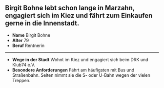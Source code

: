 ## Birgit Bohne lebt schon lange in Marzahn, engagiert sich im Kiez und fährt zum Einkaufen gerne in die Innenstadt. 

* **Name** Birgit Bohne
* **Alter** 79
* **Beruf** Rentnerin

---

* **Wege in der Stadt** Wohnt <span class="marker-label" id="marker-label-whitespot-persona-birgit">im Kiez</span> und engagiert sich beim
 DRK und Klub74 e.V. 
* **Besondere Anforderungen** Fährt am häufigsten mit Bus und Straßenbahn. Selten nimmt sie die S- oder U-Bahn wegen der vielen Treppen.

